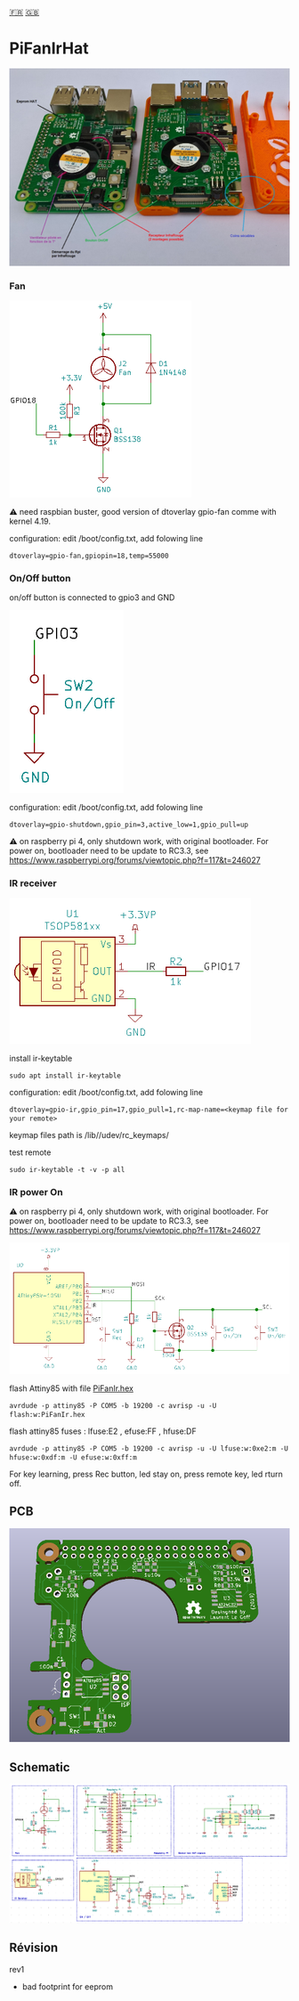 [:fr:](LISEZMOI.md) [:uk:](README.md)

# PiFanIrHat

![](img/PiFanIR.jpg)

### Fan

![](img/fan.PNG)

:warning: need raspbian buster, good version of dtoverlay gpio-fan comme with kernel 4.19.

configuration: edit /boot/config.txt, add folowing line

    dtoverlay=gpio-fan,gpiopin=18,temp=55000

### On/Off button

on/off button is connected to gpio3 and GND

![](img/OnOff.PNG)

configuration: edit /boot/config.txt, add folowing line

    dtoverlay=gpio-shutdown,gpio_pin=3,active_low=1,gpio_pull=up
    
:warning: on raspberry pi 4, only shutdown work, with original bootloader. For power on, bootloader need to be update to RC3.3,
see https://www.raspberrypi.org/forums/viewtopic.php?f=117&t=246027

### IR receiver


![](img/IR.PNG)

install ir-keytable

    sudo apt install ir-keytable

configuration: edit /boot/config.txt, add folowing line

    dtoverlay=gpio-ir,gpio_pin=17,gpio_pull=1,rc-map-name=<keymap file for your remote>

keymap files path is /lib//udev/rc_keymaps/

test remote

    sudo ir-keytable -t -v -p all

### IR power On

:warning: on raspberry pi 4, only shutdown work, with original bootloader. For power on, bootloader need to be update to RC3.3,
see https://www.raspberrypi.org/forums/viewtopic.php?f=117&t=246027

![](img/Attiny85.PNG)

flash Attiny85 with file [PiFanIr.hex](attiny85/PiFanIr.hex?raw=true)

    avrdude -p attiny85 -P COM5 -b 19200 -c avrisp -u -U flash:w:PiFanIr.hex

flash attiny85 fuses : lfuse:E2 , efuse:FF , hfuse:DF

    avrdude -p attiny85 -P COM5 -b 19200 -c avrisp -u -U lfuse:w:0xe2:m -U hfuse:w:0xdf:m -U efuse:w:0xff:m

For key learning, press Rec button, led stay on, press remote key, led rturn off.

## PCB
![](img/3D.PNG)

## Schematic
![](img/sch.PNG)


## Révision
rev1
- bad footprint for eeprom
